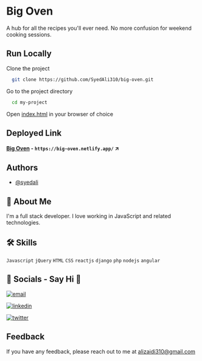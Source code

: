 # Big Oven
A hub for all the recipes you'll ever need. No more confusion for weekend cooking sessions.

## Run Locally

Clone the project

```bash
  git clone https://github.com/SyedAli310/big-oven.git
```

Go to the project directory

```bash
  cd my-project
```

Open [index.html](https://github.com/SyedAli310/big-oven/blob/main/index.html) in your browser of choice

## Deployed Link

#### [Big Oven](https://big-oven.netlify.app/) - `https://big-oven.netlify.app/` ↗️

## Authors

- [@syedali](https://www.github.com/SyedAli310)

## 🚀 About Me
I'm a full stack developer. I love working in JavaScript and related technologies.

## 🛠 Skills
`Javascript` `jQuery` `HTML`  `CSS` `reactjs` `django` `php` `nodejs` `angular`


## 🔗 Socials - Say Hi 👋
[![email](https://img.shields.io/badge/email-000?style=for-the-badge&logo=ko-fi&logoColor=white)](mailto:alizaidi310@email.com)

[![linkedin](https://img.shields.io/badge/linkedin-0A66C2?style=for-the-badge&logo=linkedin&logoColor=white)](https://www.linkedin.com/in/syed-ali-058b7610b/)

[![twitter](https://img.shields.io/badge/twitter-1DA1F2?style=for-the-badge&logo=twitter&logoColor=white)](https://twitter.com/alizaidi310)


## Feedback

If you have any feedback, please reach out to me at alizaidi310@gmail.com
